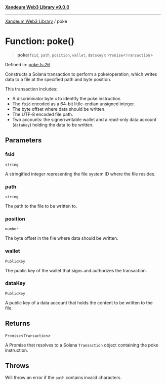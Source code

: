 [**Xandeum Web3 Library v9.0.0**](../README.md)

***

[Xandeum Web3 Library](../globals.md) / poke

# Function: poke()

> **poke**(`fsid`, `path`, `position`, `wallet`, `dataKey`): `Promise`\<`Transaction`\>

Defined in: [poke.ts:26](https://github.com/Xandeum/test_web3/blob/main/src/poke.ts#L26)

Constructs a Solana transaction to perform a poke\operation, which writes data
to a file at the specified path and byte position.

This transaction includes:
- A discriminator byte `4` to identify the poke instruction.
- The `fsid` encoded as a 64-bit little-endian unsigned integer.
- The byte offset where data should be written.
- The UTF-8 encoded file path.
- Two accounts: the signer/writable wallet and a read-only data account (`dataKey`) holding the data to be written.

## Parameters

### fsid

`string`

A stringified integer representing the file system ID where the file resides.

### path

`string`

The path to the file to be written to.

### position

`number`

The byte offset in the file where data should be written.

### wallet

`PublicKey`

The public key of the wallet that signs and authorizes the transaction.

### dataKey

`PublicKey`

A public key of a data account that holds the content to be written to the file.

## Returns

`Promise`\<`Transaction`\>

A Promise that resolves to a Solana `Transaction` object containing the poke instruction.

## Throws

Will throw an error if the `path` contains invalid characters.

